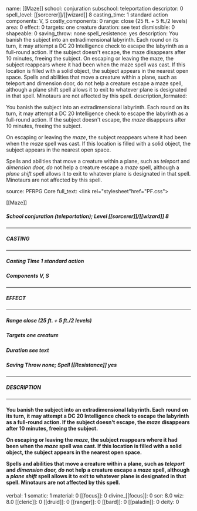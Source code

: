 name: [[Maze]]
school: conjuration
subschool: teleportation
descriptor: 0
spell_level: [[sorcerer]]/[[wizard]] 8
casting_time: 1 standard action
components: V, S
costly_components: 0
range: close (25 ft. + 5 ft./2 levels)
area: 0
effect: 0
targets: one creature
duration: see text
dismissible: 0
shapeable: 0
saving_throw: none
spell_resistence: yes
description: You banish the subject into an extradimensional labyrinth. Each round on its turn, it may attempt a DC 20 Intelligence check to escape the labyrinth as a full-round action. If the subject doesn't escape, the maze disappears after 10 minutes, freeing the subject.  On escaping or leaving the maze, the subject reappears where it had been when the maze spell was cast. If this location is filled with a solid object, the subject appears in the nearest open space.  Spells and abilities that move a creature within a plane, such as teleport and dimension door, do not help a creature escape a maze spell, although a plane shift spell allows it to exit to whatever plane is designated in that spell. Minotaurs are not affected by this spell.
description_formated: <p>You banish the subject into an extradimensional labyrinth. Each round on its turn, it may attempt a DC 20 Intelligence check to escape the labyrinth as a full-round action. If the subject doesn't escape, the <i>maze</i> disappears after 10 minutes, freeing the subject.</p><p>On escaping or leaving the <i>maze</i>, the subject reappears where it had been when the <i>maze</i> spell was cast. If this location is filled with a solid object, the subject appears in the nearest open space.</p><p>Spells and abilities that move a creature within a plane, such as <i>teleport</i> and <i>dimension door, do</i> not help a creature escape a <i>maze</i> spell, although a <i>plane shift</i> spell allows it to exit to whatever plane is designated in that spell. Minotaurs are not affected by this spell.</p>
source: PFRPG Core
full_text: <link rel="stylesheet"href="PF.css"><div class="heading"><p class="alignleft">[[Maze]]</p><div style="clear: both;"></div></div><div><h5><b>School </b>conjuration (teleportation); <b>Level </b>[[sorcerer]]/[[wizard]] 8</h5></div><hr/><div><h5><b>CASTING</b></h5></div><hr/><div><h5><b>Casting Time </b>1 standard action</h5><h5><b>Components </b>V, S</h5></div><hr/><div><h5><b>EFFECT</b></h5></div><hr/><div><h5><b>Range </b>close (25 ft. + 5 ft./2 levels)</h5><h5><b>Targets </b>one creature</h5><h5><b>Duration </b>see text</h5><h5><b>Saving Throw </b>none; <b>Spell [[Resistance]] </b>yes</h5></div><hr/><div><h5><b>DESCRIPTION</b></h5></div><hr/><div><h4><p>You banish the subject into an extradimensional labyrinth. Each round on its turn, it may attempt a DC 20 Intelligence check to escape the labyrinth as a full-round action. If the subject doesn't escape, the <i>maze</i> disappears after 10 minutes, freeing the subject.</p><p>On escaping or leaving the <i>maze</i>, the subject reappears where it had been when the <i>maze</i> spell was cast. If this location is filled with a solid object, the subject appears in the nearest open space.</p><p>Spells and abilities that move a creature within a plane, such as <i>teleport</i> and <i>dimension door, do</i> not help a creature escape a <i>maze</i> spell, although a <i>plane shift</i> spell allows it to exit to whatever plane is designated in that spell. Minotaurs are not affected by this spell.</p></h4></div>
verbal: 1
somatic: 1
material: 0
[[focus]]: 0
divine_[[focus]]: 0
sor: 8.0
wiz: 8.0
[[cleric]]: 0
[[druid]]: 0
[[ranger]]: 0
[[bard]]: 0
[[paladin]]: 0
deity: 0
